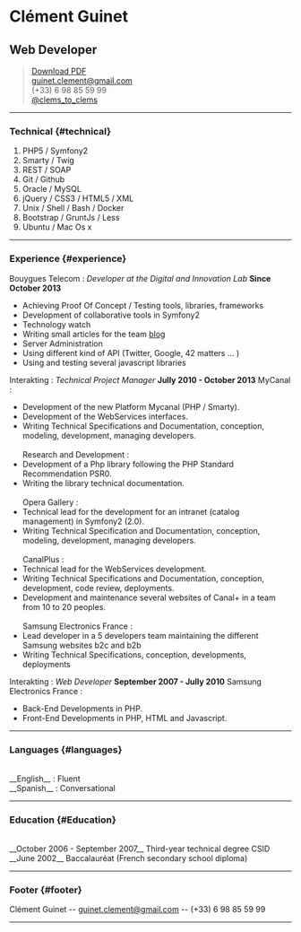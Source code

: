 # Cl&eacute;ment Guinet
## Web Developer

> [Download PDF](resume.pdf)<br>
> [guinet.clement@gmail.com](guinet.clement@gmail.com)<br>
> (+33) 6 98 85 59 99<br>
> [@clems_to_clems](https://twitter.com/clems_to_clems)

-------

### Technical {#technical}

1. PHP5 / Symfony2
1. Smarty / Twig
1. REST / SOAP
1. Git / Github
1. Oracle / MySQL
1. jQuery / CSS3 / HTML5 / XML
1. Unix / Shell / Bash / Docker
1. Bootstrap / GruntJs / Less
1. Ubuntu / Mac Os x

------

### Experience {#experience}

Bouygues Telecom
: *Developer at the Digital and Innovation Lab*
  __Since October 2013__
  - Achieving Proof Of Concept / Testing tools, libraries, frameworks<br>
  - Development of collaborative tools in Symfony2<br>
  - Technology watch<br>
  - Writing small articles for the team [blog](http://midlab.fr)<br>
  - Server Administration <br>
  - Using different kind of API (Twitter, Google, 42 matters ... )<br>
  - Using and testing several javascript libraries<br>


Interakting
: *Technical Project Manager*
  __Jully 2010 - October 2013__
  MyCanal :<br>
  - Development of the new Platform Mycanal (PHP / Smarty).<br>
  - Development of the WebServices interfaces.<br>
  - Writing Technical Specifications and Documentation, conception, modeling, development, managing developers.<br><br>
  Research and Development :<br>
  - Development of a Php library following the PHP Standard Recommendation PSR0.<br>
  - Writing the library technical documentation.<br><br>
  Opera Gallery :<br>
  - Technical lead for the development for an intranet (catalog management) in Symfony2 (2.0).<br>
  - Writing Technical Specification and Documentation, conception, modeling, development, managing developers.<br><br>
  CanalPlus :<br>
  - Technical lead for the WebServices development.<br>
  - Writing Technical Specifications and Documentation, conception, development, code review, deployments.<br>
  - Development and maintenance several websites of Canal+ in a team from 10 to 20 peoples.<br><br>
  Samsung Electronics France :<br>
  - Lead developer in a 5 developers team maintaining the different Samsung websites b2c and b2b<br>
  - Writing Technical Specifications, conception, developments, deployments<br>


Interakting
: *Web Developer*
  __September 2007 - Jully 2010__
  Samsung Electronics France :<br>
  - Back-End Developments in PHP.<br>
  - Front-End Developments in PHP, HTML and Javascript.<br>


-------

### Languages {#languages}
<br>
__English__ : Fluent<br>
__Spanish__ : Conversational

-------

### Education {#Education}
<br>
  __October 2006 -  September 2007__
  Third-year technical degree CSID<br>
  __June 2002__
  Baccalauréat (French secondary school diploma)


------

### Footer {#footer}

Cl&eacute;ment Guinet -- [guinet.clement@gmail.com](guinet.clement@gmail.com) -- (+33) 6 98 85 59 99

------
